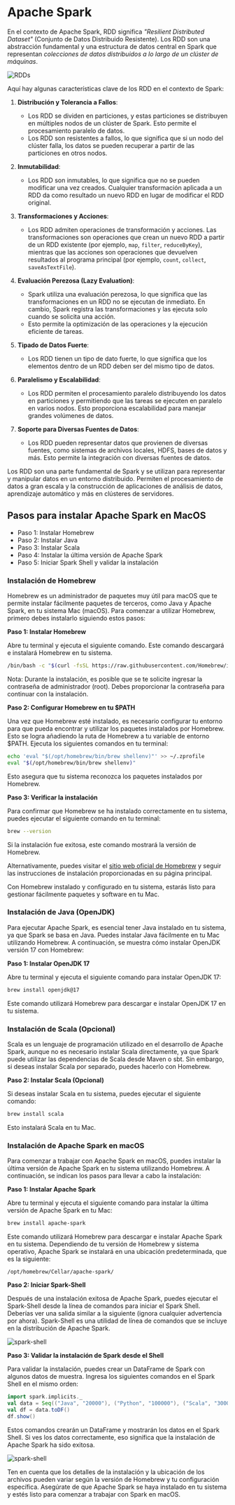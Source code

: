 # Apache Spark

En el contexto de Apache Spark, RDD significa *"Resilient Distributed Dataset"* (Conjunto de Datos Distribuido Resistente). Los RDD son una abstracción fundamental y una estructura de datos central en Spark que representan *colecciones de datos distribuidos a lo largo de un clúster de máquinas*.

![RDDs](img/Operations-on-RDDs.png)

Aquí hay algunas características clave de los RDD en el contexto de Spark:

1. **Distribución y Tolerancia a Fallos**:
   - Los RDD se dividen en particiones, y estas particiones se distribuyen en múltiples nodos de un clúster de Spark. Esto permite el procesamiento paralelo de datos.
   - Los RDD son resistentes a fallos, lo que significa que si un nodo del clúster falla, los datos se pueden recuperar a partir de las particiones en otros nodos.

2. **Inmutabilidad**:
   - Los RDD son inmutables, lo que significa que no se pueden modificar una vez creados. Cualquier transformación aplicada a un RDD da como resultado un nuevo RDD en lugar de modificar el RDD original.

3. **Transformaciones y Acciones**:
   - Los RDD admiten operaciones de transformación y acciones. Las transformaciones son operaciones que crean un nuevo RDD a partir de un RDD existente (por ejemplo, `map`, `filter`, `reduceByKey`), mientras que las acciones son operaciones que devuelven resultados al programa principal (por ejemplo, `count`, `collect`, `saveAsTextFile`).

4. **Evaluación Perezosa (Lazy Evaluation)**:
   - Spark utiliza una evaluación perezosa, lo que significa que las transformaciones en un RDD no se ejecutan de inmediato. En cambio, Spark registra las transformaciones y las ejecuta solo cuando se solicita una acción.
   - Esto permite la optimización de las operaciones y la ejecución eficiente de tareas.

5. **Tipado de Datos Fuerte**:
   - Los RDD tienen un tipo de dato fuerte, lo que significa que los elementos dentro de un RDD deben ser del mismo tipo de datos.

6. **Paralelismo y Escalabilidad**:
   - Los RDD permiten el procesamiento paralelo distribuyendo los datos en particiones y permitiendo que las tareas se ejecuten en paralelo en varios nodos. Esto proporciona escalabilidad para manejar grandes volúmenes de datos.

7. **Soporte para Diversas Fuentes de Datos**:
   - Los RDD pueden representar datos que provienen de diversas fuentes, como sistemas de archivos locales, HDFS, bases de datos y más. Esto permite la integración con diversas fuentes de datos.

Los RDD son una parte fundamental de Spark y se utilizan para representar y manipular datos en un entorno distribuido. Permiten el procesamiento de datos a gran escala y la construcción de aplicaciones de análisis de datos, aprendizaje automático y más en clústeres de servidores.

## Pasos para instalar Apache Spark en MacOS

- Paso 1: Instalar Homebrew
- Paso 2: Instalar Java
- Paso 3: Instalar Scala
- Paso 4: Instalar la última versión de Apache Spark
- Paso 5: Iniciar Spark Shell y validar la instalación 

### Instalación de Homebrew

Homebrew es un administrador de paquetes muy útil para macOS que te permite instalar fácilmente paquetes de terceros, como Java y Apache Spark, en tu sistema Mac (macOS). Para comenzar a utilizar Homebrew, primero debes instalarlo siguiendo estos pasos:

**Paso 1: Instalar Homebrew**

Abre tu terminal y ejecuta el siguiente comando. Este comando descargará e instalará Homebrew en tu sistema.

```bash
/bin/bash -c "$(curl -fsSL https://raw.githubusercontent.com/Homebrew/install/HEAD/install.sh)"
```

Nota: Durante la instalación, es posible que se te solicite ingresar la contraseña de administrador (root). Debes proporcionar la contraseña para continuar con la instalación.

**Paso 2: Configurar Homebrew en tu $PATH**

Una vez que Homebrew esté instalado, es necesario configurar tu entorno para que pueda encontrar y utilizar los paquetes instalados por Homebrew. Esto se logra añadiendo la ruta de Homebrew a tu variable de entorno $PATH. Ejecuta los siguientes comandos en tu terminal:

```bash
echo 'eval "$(/opt/homebrew/bin/brew shellenv)"' >> ~/.zprofile
eval "$(/opt/homebrew/bin/brew shellenv)"
```

Esto asegura que tu sistema reconozca los paquetes instalados por Homebrew.

**Paso 3: Verificar la instalación**

Para confirmar que Homebrew se ha instalado correctamente en tu sistema, puedes ejecutar el siguiente comando en tu terminal:

```bash
brew --version
```

Si la instalación fue exitosa, este comando mostrará la versión de Homebrew.

Alternativamente, puedes visitar el [sitio web oficial de Homebrew](https://brew.sh/) y seguir las instrucciones de instalación proporcionadas en su página principal.

Con Homebrew instalado y configurado en tu sistema, estarás listo para gestionar fácilmente paquetes y software en tu Mac.

### Instalación de Java (OpenJDK)

Para ejecutar Apache Spark, es esencial tener Java instalado en tu sistema, ya que Spark se basa en Java. Puedes instalar Java fácilmente en tu Mac utilizando Homebrew. A continuación, se muestra cómo instalar OpenJDK versión 17 con Homebrew:

**Paso 1: Instalar OpenJDK 17**

Abre tu terminal y ejecuta el siguiente comando para instalar OpenJDK 17:

```bash
brew install openjdk@17
```

Este comando utilizará Homebrew para descargar e instalar OpenJDK 17 en tu sistema.

### Instalación de Scala (Opcional)

Scala es un lenguaje de programación utilizado en el desarrollo de Apache Spark, aunque no es necesario instalar Scala directamente, ya que Spark puede utilizar las dependencias de Scala desde Maven o sbt. Sin embargo, si deseas instalar Scala por separado, puedes hacerlo con Homebrew.

**Paso 2: Instalar Scala (Opcional)**

Si deseas instalar Scala en tu sistema, puedes ejecutar el siguiente comando:

```bash
brew install scala
```

Esto instalará Scala en tu Mac.

### Instalación de Apache Spark en macOS

Para comenzar a trabajar con Apache Spark en macOS, puedes instalar la última versión de Apache Spark en tu sistema utilizando Homebrew. A continuación, se indican los pasos para llevar a cabo la instalación:

**Paso 1: Instalar Apache Spark**

Abre tu terminal y ejecuta el siguiente comando para instalar la última versión de Apache Spark en tu Mac:

```bash
brew install apache-spark
```

Este comando utilizará Homebrew para descargar e instalar Apache Spark en tu sistema. Dependiendo de tu versión de Homebrew y sistema operativo, Apache Spark se instalará en una ubicación predeterminada, que es la siguiente:

```
/opt/homebrew/Cellar/apache-spark/
```

**Paso 2: Iniciar Spark-Shell**

Después de una instalación exitosa de Apache Spark, puedes ejecutar el Spark-Shell desde la línea de comandos para iniciar el Spark Shell. Deberías ver una salida similar a la siguiente (ignora cualquier advertencia por ahora). Spark-Shell es una utilidad de línea de comandos que se incluye en la distribución de Apache Spark.

![spark-shell](img/spark-shell.png)

**Paso 3: Validar la instalación de Spark desde el Shell**

Para validar la instalación, puedes crear un DataFrame de Spark con algunos datos de muestra. Ingresa los siguientes comandos en el Spark Shell en el mismo orden:

```scala
import spark.implicits._
val data = Seq(("Java", "20000"), ("Python", "100000"), ("Scala", "3000"))
val df = data.toDF()
df.show()
```

Estos comandos crearán un DataFrame y mostrarán los datos en el Spark Shell. Si ves los datos correctamente, eso significa que la instalación de Apache Spark ha sido exitosa.

![spark-shell](img/spark-shell.png)

Ten en cuenta que los detalles de la instalación y la ubicación de los archivos pueden variar según la versión de Homebrew y tu configuración específica. Asegúrate de que Apache Spark se haya instalado en tu sistema y estés listo para comenzar a trabajar con Spark en macOS.